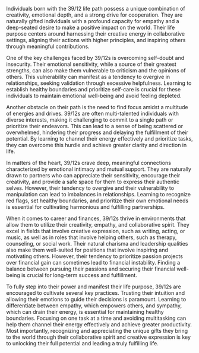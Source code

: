 Individuals born with the 39/12 life path possess a unique combination of creativity, emotional depth, and a strong drive for cooperation. They are naturally gifted individuals with a profound capacity for empathy and a deep-seated desire to make a positive impact on the world. Their life purpose centers around harnessing their creative energy in collaborative settings, aligning their actions with higher principles, and inspiring others through meaningful contributions.

One of the key challenges faced by 39/12s is overcoming self-doubt and insecurity. Their emotional sensitivity, while a source of their greatest strengths, can also make them vulnerable to criticism and the opinions of others. This vulnerability can manifest as a tendency to overgive in relationships, seeking validation through excessive helpfulness. Learning to establish healthy boundaries and prioritize self-care is crucial for these individuals to maintain emotional well-being and avoid feeling depleted.

Another obstacle on their path is the need to find focus amidst a multitude of energies and drives. 39/12s are often multi-talented individuals with diverse interests, making it challenging to commit to a single path or prioritize their endeavors. This can lead to a sense of being scattered or overwhelmed, hindering their progress and delaying the fulfillment of their potential. By learning to channel their energy effectively and prioritize tasks, they can overcome this hurdle and achieve greater clarity and direction in life.

In matters of the heart, 39/12s crave deep, meaningful connections characterized by emotional intimacy and mutual support. They are naturally drawn to partners who can appreciate their sensitivity, encourage their creativity, and provide a safe space for them to express their authentic selves. However, their tendency to overgive and their vulnerability to manipulation can lead to imbalances in relationships. Learning to recognize red flags, set healthy boundaries, and prioritize their own emotional needs is essential for cultivating harmonious and fulfilling partnerships.

When it comes to career and finances, 39/12s thrive in environments that allow them to utilize their creativity, empathy, and collaborative spirit. They excel in fields that involve creative expression, such as writing, acting, or music, as well as in roles that involve helping others, such as therapy, counseling, or social work. Their natural charisma and leadership qualities also make them well-suited for positions that involve inspiring and motivating others. However, their tendency to prioritize passion projects over financial gain can sometimes lead to financial instability. Finding a balance between pursuing their passions and securing their financial well-being is crucial for long-term success and fulfillment.

To fully step into their power and manifest their life purpose, 39/12s are encouraged to cultivate several key practices. Trusting their intuition and allowing their emotions to guide their decisions is paramount. Learning to differentiate between empathy, which empowers others, and sympathy, which can drain their energy, is essential for maintaining healthy boundaries. Focusing on one task at a time and avoiding multitasking can help them channel their energy effectively and achieve greater productivity. Most importantly, recognizing and appreciating the unique gifts they bring to the world through their collaborative spirit and creative expression is key to unlocking their full potential and leading a truly fulfilling life. 
